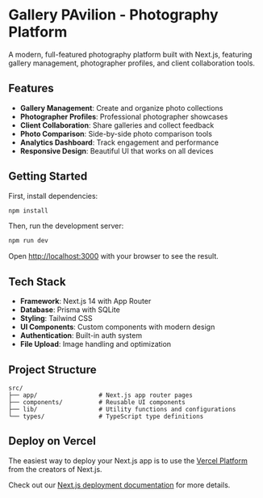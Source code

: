 # Gallery PAvilion - Photography Platform

A modern, full-featured photography platform built with Next.js, featuring gallery management, photographer profiles, and client collaboration tools.

## Features

- **Gallery Management**: Create and organize photo collections
- **Photographer Profiles**: Professional photographer showcases
- **Client Collaboration**: Share galleries and collect feedback
- **Photo Comparison**: Side-by-side photo comparison tools
- **Analytics Dashboard**: Track engagement and performance
- **Responsive Design**: Beautiful UI that works on all devices

## Getting Started

First, install dependencies:

```bash
npm install
```

Then, run the development server:

```bash
npm run dev
```

Open [http://localhost:3000](http://localhost:3000) with your browser to see the result.

## Tech Stack

- **Framework**: Next.js 14 with App Router
- **Database**: Prisma with SQLite
- **Styling**: Tailwind CSS
- **UI Components**: Custom components with modern design
- **Authentication**: Built-in auth system
- **File Upload**: Image handling and optimization

## Project Structure

```
src/
├── app/                 # Next.js app router pages
├── components/          # Reusable UI components
├── lib/                 # Utility functions and configurations
└── types/               # TypeScript type definitions
```

## Deploy on Vercel

The easiest way to deploy your Next.js app is to use the [Vercel Platform](https://vercel.com/new?utm_medium=default-template&filter=next.js&utm_source=create-next-app&utm_campaign=create-next-app-readme) from the creators of Next.js.

Check out our [Next.js deployment documentation](https://nextjs.org/docs/app/building-your-application/deploying) for more details.
